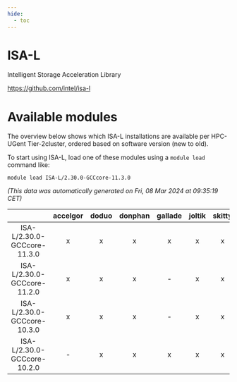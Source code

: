 ```yaml
---
hide:
  - toc
---
```


ISA-L
=====


Intelligent Storage Acceleration Library

https://github.com/intel/isa-l
# Available modules


The overview below shows which ISA-L installations are available per HPC-UGent Tier-2cluster, ordered based on software version (new to old).

To start using ISA-L, load one of these modules using a `module load` command like:

```shell
module load ISA-L/2.30.0-GCCcore-11.3.0
```

*(This data was automatically generated on Fri, 08 Mar 2024 at 09:35:19 CET)*  

| |accelgor|doduo|donphan|gallade|joltik|skitty|
| :---: | :---: | :---: | :---: | :---: | :---: | :---: |
|ISA-L/2.30.0-GCCcore-11.3.0|x|x|x|x|x|x|
|ISA-L/2.30.0-GCCcore-11.2.0|x|x|x|-|x|x|
|ISA-L/2.30.0-GCCcore-10.3.0|x|x|x|-|x|x|
|ISA-L/2.30.0-GCCcore-10.2.0|-|x|x|x|x|x|
